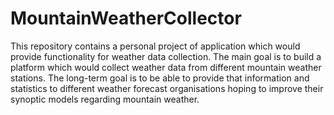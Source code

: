 # MountainWeatherCollector
This repository contains a personal project of application which would provide  functionality for weather data collection. The main goal is to build a platform  which would collect weather data from different mountain weather stations.  The long-term goal is to be able to provide that information and statistics to different weather forecast organisations hoping to improve their synoptic models regarding mountain weather. 
